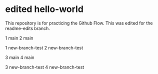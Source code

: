 # edited hello-world
This repository is for practicing the Github Flow. This was edited for the readme-edits branch.

1 main
2 main

1 new-branch-test
2 new-branch-test

3 main
4 main

3 new-branch-test
4 new-branch-test

